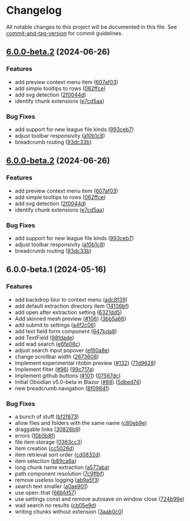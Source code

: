 # Changelog

All notable changes to this project will be documented in this file. See [commit-and-tag-version](https://github.com/absolute-version/commit-and-tag-version) for commit guidelines.

## [6.0.0-beta.2](https://github.com/Crauzer/Obsidian/compare/6.0.0-beta.1...6.0.0-beta.2) (2024-06-26)


### Features

* add preview context menu item ([607af03](https://github.com/Crauzer/Obsidian/commit/607af034b2b380d24b0147141aa80193d1fb435e))
* add simple tooltips to rows ([062ffce](https://github.com/Crauzer/Obsidian/commit/062ffced04ae2d79731ee38012e8ce1fbf9d297d))
* add svg detection ([2f0044d](https://github.com/Crauzer/Obsidian/commit/2f0044d1fadb34703882bc0885f3eb44cc1e0f4a))
* identify chunk extensions ([e7cd5aa](https://github.com/Crauzer/Obsidian/commit/e7cd5aadb6753fbabbe0e76b6827c4152b13eeb5))


### Bug Fixes

* add support for new league file kinds ([993ceb7](https://github.com/Crauzer/Obsidian/commit/993ceb7b196372d8ab6fbefedc09e6686b9232c5))
* adjust toolbar responsivity ([a10b1c8](https://github.com/Crauzer/Obsidian/commit/a10b1c879319e7c747a6d1c3d10468c298c710f1))
* breadcrumb routing ([93dc33b](https://github.com/Crauzer/Obsidian/commit/93dc33bc0ac312b1b82b9e88707cae202c9c3d5a))

## [6.0.0-beta.2](https://github.com/Crauzer/Obsidian/compare/v6.0.0-beta.1...v6.0.0-beta.2) (2024-06-26)


### Features

* add preview context menu item ([607af03](https://github.com/Crauzer/Obsidian/commit/607af034b2b380d24b0147141aa80193d1fb435e))
* add simple tooltips to rows ([062ffce](https://github.com/Crauzer/Obsidian/commit/062ffced04ae2d79731ee38012e8ce1fbf9d297d))
* add svg detection ([2f0044d](https://github.com/Crauzer/Obsidian/commit/2f0044d1fadb34703882bc0885f3eb44cc1e0f4a))
* identify chunk extensions ([e7cd5aa](https://github.com/Crauzer/Obsidian/commit/e7cd5aadb6753fbabbe0e76b6827c4152b13eeb5))


### Bug Fixes

* add support for new league file kinds ([993ceb7](https://github.com/Crauzer/Obsidian/commit/993ceb7b196372d8ab6fbefedc09e6686b9232c5))
* adjust toolbar responsivity ([a10b1c8](https://github.com/Crauzer/Obsidian/commit/a10b1c879319e7c747a6d1c3d10468c298c710f1))
* breadcrumb routing ([93dc33b](https://github.com/Crauzer/Obsidian/commit/93dc33bc0ac312b1b82b9e88707cae202c9c3d5a))

## 6.0.0-beta.1 (2024-05-16)


### Features

* add backdrop blur to context menu ([adc8f39](https://github.com/Crauzer/Obsidian/commit/adc8f39d60881325e40358503441dc95a675e6ba))
* add default extraction directory item ([14136bf](https://github.com/Crauzer/Obsidian/commit/14136bf31365e75a633b188d44f142de2cec450a))
* add open after extraction setting ([6321dd5](https://github.com/Crauzer/Obsidian/commit/6321dd52e134c2671b665a2753942531078f6e1b))
* Add skinned mesh preview ([#106](https://github.com/Crauzer/Obsidian/issues/106)) ([3bb5a66](https://github.com/Crauzer/Obsidian/commit/3bb5a66a0afc084fd32f600a0112905fce917908))
* add submit to settings ([a4f2c06](https://github.com/Crauzer/Obsidian/commit/a4f2c06d260795ec4029bb2e70f707c93d194f46))
* add text field form component ([647bda8](https://github.com/Crauzer/Obsidian/commit/647bda8ed512085f0182df27d51f00f31056be07))
* add TextField ([98fdade](https://github.com/Crauzer/Obsidian/commit/98fdadebb7935c0d713e3a855fc6c0dc084fb5c6))
* add wad search ([e6fe08c](https://github.com/Crauzer/Obsidian/commit/e6fe08cb0d7bbfcaf93c89f1241b5b910cb6f6c0))
* adjust search input popover ([ef60a8e](https://github.com/Crauzer/Obsidian/commit/ef60a8eeafb337dd71122188571643f6c51fabb4))
* change scrollbar width ([2673608](https://github.com/Crauzer/Obsidian/commit/2673608f70d191864e4c24373b8d7e9ef9931201))
* Implement experimental ritobin preview ([#132](https://github.com/Crauzer/Obsidian/issues/132)) ([71d9628](https://github.com/Crauzer/Obsidian/commit/71d962839d78ac75186a4e57fb98c744bc6c80f9))
* Implement filter ([#96](https://github.com/Crauzer/Obsidian/issues/96)) ([99c717a](https://github.com/Crauzer/Obsidian/commit/99c717ae19330828acc2937f359249b420ed9da5))
* Implement github buttons ([#101](https://github.com/Crauzer/Obsidian/issues/101)) ([07567dc](https://github.com/Crauzer/Obsidian/commit/07567dc06f7db8918b85fc8f1bd9923cb6af0297))
* Initial Obsidian v5.0-beta in Blazor ([#88](https://github.com/Crauzer/Obsidian/issues/88)) ([5dbed74](https://github.com/Crauzer/Obsidian/commit/5dbed74253c3dc4f696487819fb4769b468cc130))
* new breadcrumb navigation ([8f0984f](https://github.com/Crauzer/Obsidian/commit/8f0984fd2eefb33c298295bf5e9af6b7f0a02e66))


### Bug Fixes

* a bunch of stuff ([bf2f873](https://github.com/Crauzer/Obsidian/commit/bf2f87306602c84787a8ad882789753d60726024))
* allow files and folders with the same name ([c80eb9e](https://github.com/Crauzer/Obsidian/commit/c80eb9e32286f5a11ac83aad7b47bac9dcc2f387))
* draggable links ([30826b9](https://github.com/Crauzer/Obsidian/commit/30826b9361d1bb1924517074f3caa94f7fccc725))
* errors ([10b5b8f](https://github.com/Crauzer/Obsidian/commit/10b5b8fa2db711a919717efa0aa81a3d4b29188e))
* file item storage ([0363cc3](https://github.com/Crauzer/Obsidian/commit/0363cc37f4b375466e399f53914be517460938ed))
* item creation ([cc5026d](https://github.com/Crauzer/Obsidian/commit/cc5026d665c70b5561a631291e184443644eea71))
* item retrieval sort order ([cd0832d](https://github.com/Crauzer/Obsidian/commit/cd0832d00eebe948248243cd75ff59de8a4cfc62))
* item selection ([b89ca6a](https://github.com/Crauzer/Obsidian/commit/b89ca6a3a3a1bee8c5f3d5f6eba9458e317339a6))
* long chunk name extraction ([a577aba](https://github.com/Crauzer/Obsidian/commit/a577aba7360020d0ae9853ff9c08badc8a198231))
* path component resolution ([7c9ffbf](https://github.com/Crauzer/Obsidian/commit/7c9ffbfca5dd29fb22249355c7c0c1c26d4c92ed))
* remove useless logging ([ab9a5f3](https://github.com/Crauzer/Obsidian/commit/ab9a5f394c0f7845e08bb583a54cb9c47a69ea00))
* search text smaller ([a0ae901](https://github.com/Crauzer/Obsidian/commit/a0ae901fddd6b3d5aa7295bdea978c503d998904))
* use open::that ([66bfd57](https://github.com/Crauzer/Obsidian/commit/66bfd571b2e1509d57e7f26f1c689196a63c4fae))
* use settings const and remove autosave on window close ([724b99e](https://github.com/Crauzer/Obsidian/commit/724b99ea6a1561b3123e74ed3f03f680251d8794))
* wad search no results ([cb05e9d](https://github.com/Crauzer/Obsidian/commit/cb05e9dae0be0a62dd51ff2feb028a00e719d1f3))
* writing chunks without extension ([3aab0c0](https://github.com/Crauzer/Obsidian/commit/3aab0c033027d03acd4be26d4e7131df23519de8))
